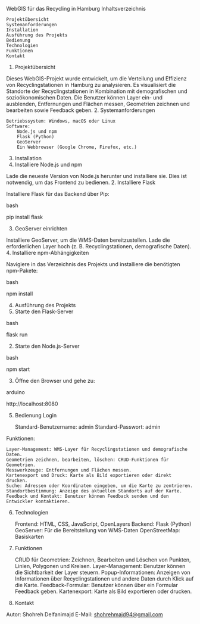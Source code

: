 WebGIS für das Recycling in Hamburg
Inhaltsverzeichnis

    Projektübersicht
    Systemanforderungen
    Installation
    Ausführung des Projekts
    Bedienung
    Technologien
    Funktionen
    Kontakt

1. Projektübersicht <a name="projektübersicht"></a>

Dieses WebGIS-Projekt wurde entwickelt, um die Verteilung und Effizienz von Recyclingstationen in Hamburg zu analysieren. Es visualisiert die Standorte der Recyclingstationen in Kombination mit demografischen und sozioökonomischen Daten. Die Benutzer können Layer ein- und ausblenden, Entfernungen und Flächen messen, Geometrien zeichnen und bearbeiten sowie Feedback geben.
2. Systemanforderungen <a name="systemanforderungen"></a>

    Betriebssystem: Windows, macOS oder Linux
    Software:
        Node.js und npm
        Flask (Python)
        GeoServer
        Ein Webbrowser (Google Chrome, Firefox, etc.)

3. Installation <a name="installation"></a>
1. Installiere Node.js und npm

Lade die neueste Version von Node.js herunter und installiere sie. Dies ist notwendig, um das Frontend zu bedienen.
2. Installiere Flask

Installiere Flask für das Backend über Pip:

bash

pip install flask

3. GeoServer einrichten

Installiere GeoServer, um die WMS-Daten bereitzustellen. Lade die erforderlichen Layer hoch (z. B. Recyclingstationen, demografische Daten).
4. Installiere npm-Abhängigkeiten

Navigiere in das Verzeichnis des Projekts und installiere die benötigten npm-Pakete:

bash

npm install

4. Ausführung des Projekts <a name="ausführung-des-projekts"></a>
1. Starte den Flask-Server

bash

flask run

2. Starte den Node.js-Server

bash

npm start

3. Öffne den Browser und gehe zu:

arduino

http://localhost:8080

5. Bedienung <a name="bedienung"></a>
Login

    Standard-Benutzername: admin
    Standard-Passwort: admin

Funktionen:

    Layer-Management: WMS-Layer für Recyclingstationen und demografische Daten.
    Geometrien zeichnen, bearbeiten, löschen: CRUD-Funktionen für Geometrien.
    Messwerkzeuge: Entfernungen und Flächen messen.
    Kartenexport und Druck: Karte als Bild exportieren oder direkt drucken.
    Suche: Adressen oder Koordinaten eingeben, um die Karte zu zentrieren.
    Standortbestimmung: Anzeige des aktuellen Standorts auf der Karte.
    Feedback und Kontakt: Benutzer können Feedback senden und den Entwickler kontaktieren.

6. Technologien <a name="technologien"></a>

    Frontend: HTML, CSS, JavaScript, OpenLayers
    Backend: Flask (Python)
    GeoServer: Für die Bereitstellung von WMS-Daten
    OpenStreetMap: Basiskarten

7. Funktionen <a name="funktionen"></a>

    CRUD für Geometrien: Zeichnen, Bearbeiten und Löschen von Punkten, Linien, Polygonen und Kreisen.
    Layer-Management: Benutzer können die Sichtbarkeit der Layer steuern.
    Popup-Informationen: Anzeigen von Informationen über Recyclingstationen und andere Daten durch Klick auf die Karte.
    Feedback-Formular: Benutzer können über ein Formular Feedback geben.
    Kartenexport: Karte als Bild exportieren oder drucken.

8. Kontakt <a name="kontakt"></a>

Autor: Shohreh Delfanimajd
E-Mail: shohrehmajd94@gmail.com
